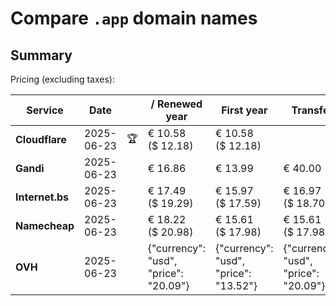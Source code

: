 # Compare `.app` domain names

## Summary

Pricing (excluding taxes):

| Service | Date |  | / Renewed year | First year | Transfer | Restoration |
|--|--|--|--|--|--|--|
| **Cloudflare** | 2025-06-23 | 🏆 | € 10.58<br>($ 12.18) | € 10.58<br>($ 12.18) |  |  |
| **Gandi** | 2025-06-23 |  | € 16.86 | € 13.99 | € 40.00 | € 99.10 |
| **Internet.bs** | 2025-06-23 |  | € 17.49<br>($ 19.29) | € 15.97<br>($ 17.59) | € 16.97<br>($ 18.70) | € 199.05<br>($ 219.29) |
| **Namecheap** | 2025-06-23 |  | € 18.22<br>($ 20.98) | € 15.61<br>($ 17.98) | € 15.61<br>($ 17.98) |  |
| **OVH** | 2025-06-23 |  | {"currency": "usd", "price": "20.09"} | {"currency": "usd", "price": "13.52"} | {"currency": "usd", "price": "20.09"} |  |
